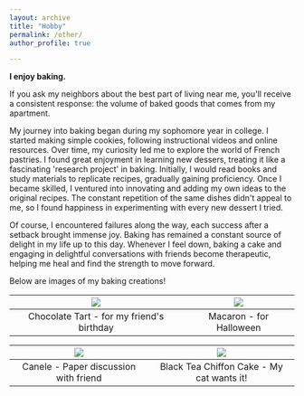 ```yaml
---
layout: archive
title: "Hobby"
permalink: /other/
author_profile: true

---
```


**I enjoy baking.**

If you ask my neighbors about the best part of living near me, you'll receive a consistent response: the volume of baked goods that comes from my apartment.

My journey into baking began during my sophomore year in college. I started making simple cookies, following instructional videos and online resources. Over time, my curiosity led me to explore the world of French pastries. I found great enjoyment in learning new dessers, treating it like a fascinating 'research project' in baking. Initially, I would read books and study materials to replicate recipes, gradually gaining proficiency. Once I became skilled, I ventured into innovating and adding my own ideas to the original recipes. The constant repetition of the same dishes didn't appeal to me, so I found happiness in experimenting with every new dessert I tried. 

Of course, I encountered failures along the way, each success after a setback brought immense joy. Baking has remained a constant source of delight in my life up to this day.  Whenever I feel down, baking a cake and engaging in delightful conversations with friends become therapeutic, helping me heal and find the strength to move forward.

Below are images of my baking creations!

|![](/yushangw/images/baking/Chocolatetart.JPG) | ![](/yushangw/images/baking/macaron3.jpg)|
|:-:|:-:|
|Chocolate Tart - for my friend's birthday| Macaron - for Halloween |

|![](/yushangw/images/baking/canele.JPG) | ![](/yushangw/images/baking/blacktea.jpg)|
|:-:|:-:|
| Canele - Paper discussion with friend |Black Tea Chiffon Cake - My cat wants it! |
